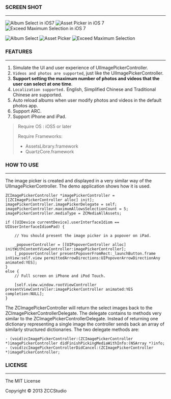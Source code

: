 ### SCREEN SHOT
---
![Album Select in iOS7](http://xuexuefeng.com/images/blog2013/Nov/AlbumSelect~iOS7.PNG)
![Asset Picker in iOS 7](http://xuexuefeng.com/images/blog2013/Nov/AssetPicker~iOS7.PNG)
![Exceed Maximum Selection in iOS 7](http://xuexuefeng.com/images/blog2013/Nov/ExceedMaximumSelection~iOS7.PNG)

![Album Select](http://xuexuefeng.com/images/blog2013/Nov/AlbumSelect.PNG)
![Asset Picker](http://xuexuefeng.com/images/blog2013/Nov/AssetPicker.PNG)
![Exceed Maximum Selection](http://xuexuefeng.com/images/blog2013/Nov/ExceedMaximumSelection.PNG)


### FEATURES
---
1. Simulate the UI and user experience of UIImagePickerController.
2. `Videos and photos are supported`, just like the UIImagePickerController.
3. **Support setting the maximum number of photos and videos that the user can
select at one time**.
4. `Localization supported.` English, Simplified Chinese and Traditional Chinese are supported.
5. Auto reload albums when user modify photos and videos in the default photos app.
6. Support ARC.
7. Support iPhone and iPad.

>  Require OS : iOS5 or later
>  
>  Require Frameworks:
>  
> * AssetsLibrary.framework
> * QuartzCore.framework

### HOW TO USE
---

The image picker is created and displayed in a very similar way of the UIImagePickerController. The demo application shows how it is used.

```
ZCImagePickerController *imagePickerController = [[ZCImagePickerController alloc] init];
imagePickerController.imagePickerDelegate = self;
imagePickerController.maximumAllowsSelectionCount = 5;
imagePickerController.mediaType = ZCMediaAllAssets;
    
if ([UIDevice currentDevice].userInterfaceIdiom == UIUserInterfaceIdiomPad) {
        
	// You should present the image picker in a popover on iPad.
        
	_popoverController = [[UIPopoverController alloc] initWithContentViewController:imagePickerController];
	[_popoverController presentPopoverFromRect:_launchButton.frame inView:self.view permittedArrowDirections:UIPopoverArrowDirectionAny animated:YES];
}
else {
	// Full screen on iPhone and iPod Touch.
        
	[self.view.window.rootViewController presentViewController:imagePickerController animated:YES completion:NULL];
}
```

The ZCImagePickerController will return the select images back to the ZCImagePickerControllerDelegate. The delegate contains to methods very similar to the ZCImagePickerControllerDelegate. Instead of returning one dictionary representing a single image the controller sends back an array of similarly structured dictionaries. The two delegate methods are:

```
- (void)zcImagePickerController:(ZCImagePickerController *)imagePickerController didFinishPickingMediaWithInfo:(NSArray *)info;
- (void)zcImagePickerControllerDidCancel:(ZCImagePickerController *)imagePickerController;
```

### LICENSE
---

The MIT License

Copyright © 2013 ZCCStudio
